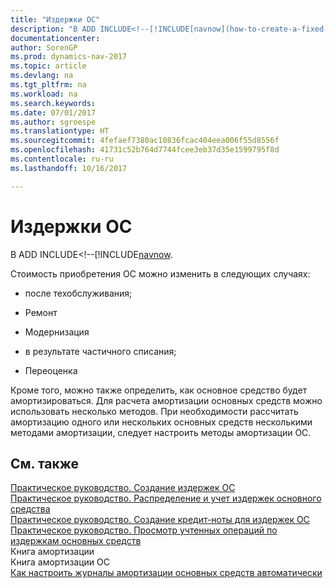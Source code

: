 ```yaml
---
title: "Издержки ОС"
description: "В ADD INCLUDE<!--[!INCLUDE[navnow](how-to-create-a-fixed-asset-charge.md)."
documentationcenter: 
author: SorenGP
ms.prod: dynamics-nav-2017
ms.topic: article
ms.devlang: na
ms.tgt_pltfrm: na
ms.workload: na
ms.search.keywords: 
ms.date: 07/01/2017
ms.author: sgroespe
ms.translationtype: HT
ms.sourcegitcommit: 4fefaef7380ac10836fcac404eea006f55d8556f
ms.openlocfilehash: 41731c52b764d7744fcee3eb37d35e1599795f8d
ms.contentlocale: ru-ru
ms.lasthandoff: 10/16/2017

---
```

# <a name="fixed-asset-charges"></a>Издержки ОС
В ADD INCLUDE<!--[!INCLUDE[navnow](how-to-create-a-fixed-asset-charge.md).  
  
 Стоимость приобретения ОС можно изменить в следующих случаях:  
  
-   после техобслуживания;  
  
-   Ремонт  
  
-   Модернизация  
  
-   в результате частичного списания;  
  
-   Переоценка  
  
 Кроме того, можно также определить, как основное средство будет амортизироваться. Для расчета амортизации основных средств можно использовать несколько методов. При необходимости рассчитать амортизацию одного или нескольких основных средств несколькими методами амортизации, следует настроить методы амортизации ОС.  
  
## <a name="see-also"></a>См. также  
 [Практическое руководство. Создание издержек ОС](how-to-create-a-fixed-asset-charge.md)   
 [Практическое руководство. Распределение и учет издержек основного средства](how-to-allocate-and-post-fixed-asset-charges.md)   
 [Практическое руководство. Создание кредит-ноты для издержек ОС](how-to-create-a-credit-memo-for-a-fixed-asset-charge.md)   
 [Практическое руководство. Просмотр учтенных операций по издержкам основных средств](how-to-view-posted-entries-on-a-fixed-asset-charge.md)   
 Книга амортизации   
 Книга амортизации ОС   
 [Как настроить журналы амортизации основных средств автоматически](how-to-set-up-fixed-asset-depreciation-books-automatically.md)

